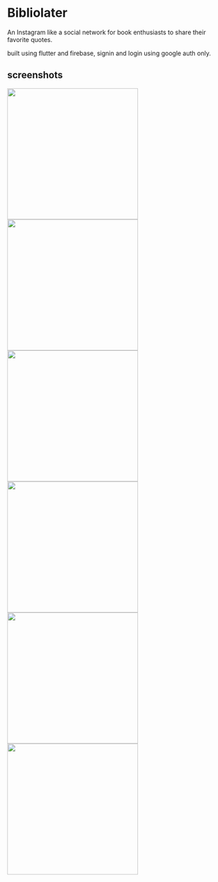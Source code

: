 # Bibliolater

An Instagram like a social network for book enthusiasts to share their favorite quotes.

built using flutter and firebase, signin and login using google auth only.

## screenshots
<img src='screenshotes_for_readme/1.jpg' width='300'>
<img src='screenshotes_for_readme/2.jpg' width='300'>
<img src='screenshotes_for_readme/3.jpg' width='300'>
<img src='screenshotes_for_readme/4.jpg' width='300'>
<img src='screenshotes_for_readme/5.jpg' width='300'>
<img src='screenshotes_for_readme/6.jpg' width='300'>